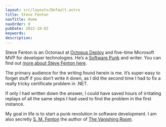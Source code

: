 ```yaml
---
layout: src/layouts/Default.astro
title: Steve Fenton
navTitle: Home
navOrder: 0
pubDate: 2022-10-02
keywords: 
description: 
---
```


Steve Fenton is an Octonaut at [Octopus Deploy](https://octopus.com) and five-time Microsoft MVP for developer technologies. He’s a [Software Punk](/blog/2020/07/the-software-punk-revolution/) and writer. You can find out [more about Steve Fenton here](/about-me/).

The primary audience for the writing found herein is me. It’s super-easy to forget stuff if you don’t write it down, as I did the second time I had to fix a really tricky certificate problem in .NET.

If only I had written down the answer, I could have saved hours of irritating replays of all the same steps I had used to find the problem in the first instance.

My goal in life is to start a punk revolution in software development. I am also secretly [S. M. Fenton](https://www.smfenton.uk/s-m-fenton/) the author of [The Vanishing Room](https://www.smfenton.uk/the-vanishing-room/).